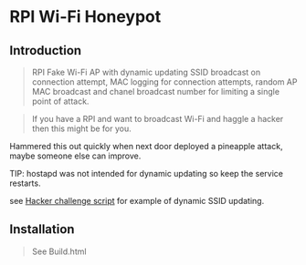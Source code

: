 # RPI Wi-Fi Honeypot

## Introduction

> RPI Fake Wi-Fi AP with dynamic updating SSID broadcast on connection attempt, MAC logging for connection attempts, random AP MAC broadcast and chanel broadcast number for limiting a single point of attack.

> If you have a RPI and want to broadcast Wi-Fi and haggle a hacker then this might be for you.


Hammered this out quickly when next door deployed a pineapple attack, maybe someone else can improve.

TIP: hostapd was not intended for dynamic updating so keep the service restarts. 

see <a href="https://github.com/asylum119/my-scripts/blob/master/RPI%20Wi-Fi%20Honeypot/honeypot/script/hacker-challenge.sh">Hacker challenge script</a> for example of dynamic SSID updating. 

## Installation

> See Build.html
